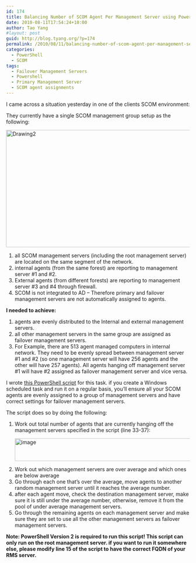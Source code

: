 ```yaml
---
id: 174
title: Balancing Number of SCOM Agent Per Management Server using PowerShell
date: 2010-08-11T17:54:24+10:00
author: Tao Yang
#layout: post
guid: http://blog.tyang.org/?p=174
permalink: /2010/08/11/balancing-number-of-scom-agent-per-management-server-using-powershell/
categories:
  - PowerShell
  - SCOM
tags:
  - Failover Management Servers
  - Powershell
  - Primary Management Server
  - SCOM agent assignments
---
```

I came across a situation yesterday in one of the clients SCOM environment:

They currently have a single SCOM management group setup as the following:

<a href="http://blog.tyang.org/wp-content/uploads/2010/08/Drawing2.jpg"><img style="border: 0px;" src="http://blog.tyang.org/wp-content/uploads/2010/08/Drawing2_thumb.jpg" border="0" alt="Drawing2" width="551" height="321" /></a>
<ol>
	<li>all SCOM management servers (including the root management server) are located on the same segment of the network.</li>
	<li>internal agents (from the same forest) are reporting to management server #1 and #2.</li>
	<li>External agents (from different forests) are reporting to management server #3 and #4 through firewall.</li>
	<li>SCOM is not integrated to AD – Therefore primary and failover management servers are not automatically assigned to agents.</li>
</ol>
<strong>I needed to achieve:</strong>
<ol>
	<li>agents are evenly distributed to the Internal and external management servers.</li>
	<li>all other management servers in the same group are assigned as failover management servers.</li>
	<li>For Example, there are 513 agent managed computers in internal network. They need to be evenly spread between management server #1 and #2 (so one management server will have 256 agents and the other will have 257 agents). All agents hanging off management server #1 will have #2 assigned as failover management server and vice versa.</li>
</ol>
I wrote <a href="http://blog.tyang.org/wp-content/uploads/2010/08/Balance-ManagementServers.zip">this PowerShell script</a> for this task. if you create a Windows scheduled task and run it on a regular basis, you’ll ensure all your SCOM agents are evenly assigned to a group of management servers and have correct settings for failover management servers.

The script does so by doing the following:
<ol>
	<li>Work out total number of agents that are currently hanging off the management servers specified in the script (line 33-37):</li>
	<p />
	<a href="http://blog.tyang.org/wp-content/uploads/2010/08/image.png"><img style="border: 0px;" src="http://blog.tyang.org/wp-content/uploads/2010/08/image_thumb.png" border="0" alt="image" width="580" height="62" /></a>
	<li>Work out which management servers are over average and which ones are below average</li>
	<li>Go through each one that’s over the average, move agents to another random management server until it reaches the average number.</li>
	<li>after each agent move, check the destination management server, make sure it is still under the average number, otherwise, remove it from the pool of under average management servers.</li>
	<li>Go through the remaining agents on each management server and make sure they are set to use all the other management servers as failover management servers.</li>
</ol>
<strong>Note: PowerShell Version 2 is required to run this script! This script can only run on the root management server. if you want to run it somewhere else, please modify line 15 of the script to have the correct FQDN of your RMS server.</strong>